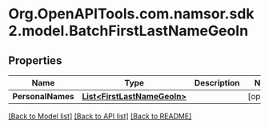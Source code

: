 # Org.OpenAPITools.com.namsor.sdk2.model.BatchFirstLastNameGeoIn
## Properties

Name | Type | Description | Notes
------------ | ------------- | ------------- | -------------
**PersonalNames** | [**List&lt;FirstLastNameGeoIn&gt;**](FirstLastNameGeoIn.md) |  | [optional] 

[[Back to Model list]](../README.md#documentation-for-models) [[Back to API list]](../README.md#documentation-for-api-endpoints) [[Back to README]](../README.md)

